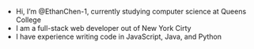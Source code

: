 - Hi, I’m @EthanChen-1, currently studying computer science at Queens College
- I am a full-stack web developer out of New York Cirty
- I have experience writing code in JavaScript, Java, and Python

<!---EthanChen-1/EthanChen-1 is a ✨ special ✨ repository because its `README.md` (this file) appears on your GitHub profile.
You can click the Preview link to take a look at your changes.
--->
